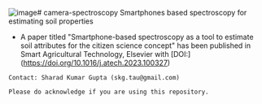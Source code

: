 ![image](https://github.com/sharadgupta27/camera-spectroscopy/assets/11351402/3dea4b7e-1f57-4c32-b86c-d047a812aa65)# camera-spectroscopy
Smartphones based spectroscopy for estimating soil properties

- A paper titled "Smartphone-based spectroscopy as a tool to estimate soil attributes for the citizen science concept" has been published in Smart Agricultural Technology, Elsevier with [DOI:] (https://doi.org/10.1016/j.atech.2023.100327)


`Contact: Sharad Kumar Gupta (skg.tau@gmail.com)`

`Please do acknowledge if you are using this repository.`
